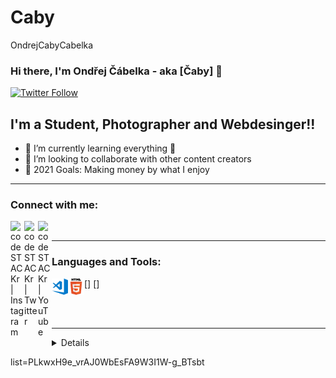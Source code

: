# Caby
OndrejCabyCabelka

### Hi there, I'm Ondřej Čábelka - aka [Čaby] 👋


[![Twitter Follow](https://img.shields.io/twitter/follow/codeSTACKr?color=1DA1F2&logo=twitter&style=for-the-badge)](https://twitter.com/intent/follow?original_referer=https%3A%2F%2Fgithub.com%2FcodeSTACKr&screen_name=codeSTACKr)

## I'm a Student, Photographer and Webdesinger!!

- 🌱 I’m currently learning everything 🤣
- 👯 I’m looking to collaborate with other content creators
- 🥅 2021 Goals: Making money by what I enjoy



---

### Connect with me:


[<img align="left" alt="codeSTACKr | Instagram" width="22px" src="https://cdn.jsdelivr.net/npm/simple-icons@v3/icons/instagram.svg" />][instagram]
[<img align="left" alt="codeSTACKr | Twitter" width="22px" src="https://cdn.jsdelivr.net/npm/simple-icons@v3/icons/twitter.svg" />][twitter]

[<img align="left" alt="codeSTACKr | YouTube" width="22px" src="https://cdn.jsdelivr.net/npm/simple-icons@v3/icons/youtube.svg" />][youtube]

<br />

---

### Languages and Tools:

[<img align="left" alt="Visual Studio Code" width="26px" src="https://raw.githubusercontent.com/github/explore/80688e429a7d4ef2fca1e82350fe8e3517d3494d/topics/visual-studio-code/visual-studio-code.png" />]
[<img align="left" alt="HTML5" width="26px" src="https://raw.githubusercontent.com/github/explore/80688e429a7d4ef2fca1e82350fe8e3517d3494d/topics/html/html.png" />]


<br />
<br />

---


</details>

<details>>

</details>



[twitter]: https://mobile.twitter.com/aby43841264
[youtube]: https://www.youtube.com/channel/UCsIAn7iZNYcd7BsEo7pUnSQ
[instagram]: https://www.instagram.com/ondrej_caby_cabelka/
list=PLkwxH9e_vrAJ0WbEsFA9W3I1W-g_BTsbt
